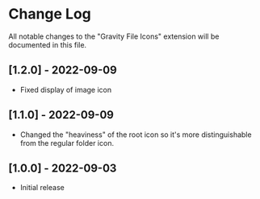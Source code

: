 # Change Log

All notable changes to the "Gravity File Icons" extension will be documented in this file.

## [1.2.0] - 2022-09-09
- Fixed display of image icon

## [1.1.0] - 2022-09-09
- Changed the "heaviness" of the root icon so it's more distinguishable from the regular folder icon.

## [1.0.0] - 2022-09-03
- Initial release

